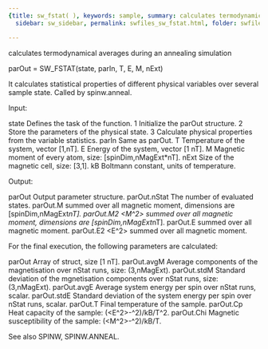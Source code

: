 ```yaml
---
{title: sw_fstat( ), keywords: sample, summary: calculates termodynamical averages during an annealing simulation,
  sidebar: sw_sidebar, permalink: swfiles_sw_fstat.html, folder: swfiles, mathjax: 'true'}

---
```

  calculates termodynamical averages during an annealing simulation
 
  parOut = SW_FSTAT(state, parIn, T, E, M, nExt)
 
  It calculates statistical properties of different physical variables over
  several sample state. Called by spinw.anneal.
 
  Input:
 
  state         Defines the task of the function.
                1   Initialize the parOut structure.
                2   Store the parameters of the physical state.
                3   Calculate physical properties from the variable
                    statistics.
  parIn         Same as parOut.
  T             Temperature of the system, vector [1,nT].
  E             Energy of the system, vector [1 nT].
  M             Magnetic moment of every atom, size: [spinDim,nMagExt*nT].
  nExt          Size of the magnetic cell, size: [3,1].
  kB            Boltmann constant, units of temperature.
 
  Output:
 
  parOut        Output parameter structure.
  parOut.nStat  The number of evaluated states.
  parOut.M      <M> summed over all magnetic moment, dimensions are
                [spinDim,nMagExt*nT].
  parOut.M2     <M^2> summed over all magnetic moment, dimensions are
                [spinDim,nMagExt*nT].
  parOut.E      <E> summed over all magnetic moment.
  parOut.E2     <E^2> summed over all magnetic moment.
 
 
  For the final execution, the following parameters are calculated:
 
  parOut        Array of struct, size [1 nT].
  parOut.avgM   Average components of the magnetisation over nStat runs,
                size: (3,nMagExt).
  parOut.stdM   Standard deviation of the mgnetisation components over
                nStat runs, size: (3,nMagExt).
  parOut.avgE   Average system energy per spin over nStat runs, scalar.
  parOut.stdE   Standard deviation of the system energy per spin over
                nStat runs, scalar.
  parOut.T      Final temperature of the sample.
  parOut.Cp     Heat capacity of the sample: (<E^2>-<E>^2)/kB/T^2.
  parOut.Chi    Magnetic susceptibility of the sample: (<M^2>-<M>^2)/kB/T.
 
  See also SPINW, SPINW.ANNEAL.
 
